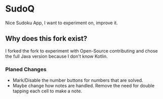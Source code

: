 # SudoQ

Nice Sudoku App, I want to experiment on, improve it.

## Why does this fork exist?

I forked the fork to experiment with Open-Source contributing and chose the full Java version because I don't know Kotlin.

### Planed Changes

- Mark/Disable the number buttons for numbers that are solved.
- Maybe change how notes are handled. Remove the need for double tapping each cell to make a note.
